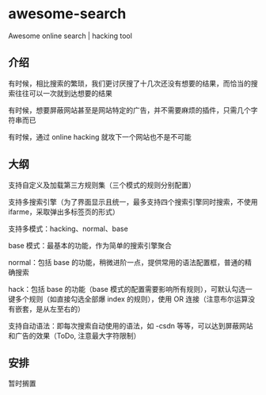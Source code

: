 # awesome-search

Awesome online search | hacking tool

介绍
------

有时候，相比搜索的繁琐，我们更讨厌搜了十几次还没有想要的结果，而恰当的搜索往往可以一次就到达想要的结果

有时候，想要屏蔽网站甚至是网站特定的广告，并不需要麻烦的插件，只需几个字符串而已

有时候，通过 online hacking 就攻下一个网站也不是不可能

大纲
------

支持自定义及加载第三方规则集（三个模式的规则分别配置）

支持多搜索引擎（为了界面显示且统一，最多支持四个搜索引擎同时搜索，不使用 ifarme，采取弹出多标签页的形式）

支持多模式：hacking、normal、base

base 模式：最基本的功能，作为简单的搜索引擎聚合

normal：包括 base 的功能，稍微进阶一点，提供常用的语法配置框，普通的精确搜索

hack：包括 base 的功能（base 模式的配置需要影响所有规则），可默认勾选一键多个规则（如直接勾选全部爆 index 的规则），使用 OR 连接（注意布尔运算没有嵌套，是从左至右的）

支持自动语法：即每次搜索自动使用的语法，如 -csdn 等等，可以达到屏蔽网站和广告的效果（ToDo, 注意最大字符限制）


安排
------

暂时搁置

